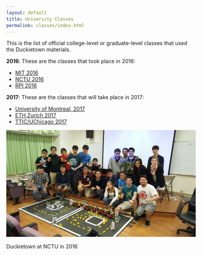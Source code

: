 ```yaml
---
layout: default
title: University Classes
permalink: classes/index.html
---
```


This is the list of official college-level or graduate-level
classes that used the Duckietown materials.

**2016**: These are the classes that took place in 2016:

- [MIT 2016](2016/16-MIT/)
- [NCTU 2016](2016/16-NCTU/)
- [RPI 2016](2016/16-RPI/)

**2017**: These are the classes that will take place in 2017:

- [University of Montreal, 2017](2017/17-Montreal/)
- [ETH Zurich 2017](2017/17-ETHZ/)
- [TTIC/UChicago 2017](2017/TTIC/)


<div class='figure-with-caption'>
    <img src="/media/classes/duckietown-taiwan.jpg"/>
    <p>Duckietown at NCTU in 2016</p>
</div>

